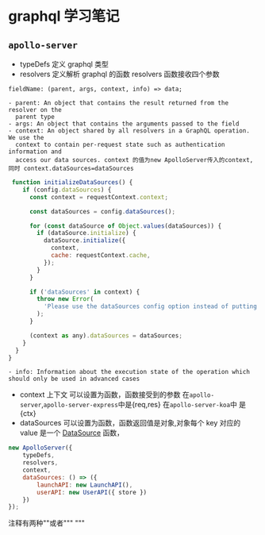 # graphql 学习笔记

## `apollo-server`

- typeDefs 定义 graphql 类型
- resolvers 定义解析 graphql 的函数 resolvers 函数接收四个参数

```
fieldName: (parent, args, context, info) => data;
```

    - parent: An object that contains the result returned from the resolver on the
      parent type
    - args: An object that contains the arguments passed to the field
    - context: An object shared by all resolvers in a GraphQL operation. We use the
      context to contain per-request state such as authentication information and
      access our data sources. context 的值为new ApolloServer传入的context,同时 context.dataSources=dataSources

```js
 function initializeDataSources() {
    if (config.dataSources) {
      const context = requestContext.context;

      const dataSources = config.dataSources();

      for (const dataSource of Object.values(dataSources)) {
        if (dataSource.initialize) {
          dataSource.initialize({
            context,
            cache: requestContext.cache,
          });
        }
      }

      if ('dataSources' in context) {
        throw new Error(
          'Please use the dataSources config option instead of putting dataSources on the context yourself.',
        );
      }

      (context as any).dataSources = dataSources;
    }
  }
}
```

    - info: Information about the execution state of the operation which should only be used in advanced cases

- context 上下文 可以设置为函数，函数接受到的参数
  在`apollo-server`,`apollo-server-express`中是{req,res} 在`apollo-server-koa`中
  是{ctx}
- dataSources 可以设置为函数，函数返回值是对象,对象每个 key 对应的 value 是一个
  [DataSource](https://github.com/apollographql/apollo-server/tree/master/packages/apollo-datasource)
  函数，

```js
new ApolloServer({
	typeDefs,
	resolvers,
	context,
	dataSources: () => ({
		launchAPI: new LaunchAPI(),
		userAPI: new UserAPI({ store })
	})
});
```

注释有两种""或者""" """
